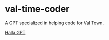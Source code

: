 # val-time-coder
A GPT specialized in helping code for Val Town.

[Halla GPT](https://chat.openai.com/g/g-4oV9M2p9U-halla)